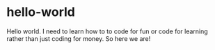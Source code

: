 # hello-world

Hello world. I need to learn how to to code for fun or code for learning rather than just coding for money. So here we are!
